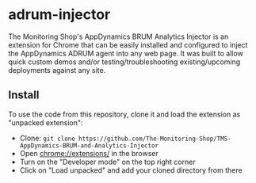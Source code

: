 # adrum-injector

The Monitoring Shop's AppDynamics BRUM Analytics Injector is an extension for Chrome that can be easily installed and configured to inject the AppDynamics ADRUM agent into any web page.
It was built to allow quick custom demos and/or testing/troubleshooting existing/upcoming deployments against any site.

## Install

To use the code from this repository, clone it and load the extension as "unpacked extension":

* Clone: `git clone https://github.com/The-Monitoring-Shop/TMS-AppDynamics-BRUM-and-Analytics-Injector`
* Open [chrome://extensions/](chrome://extensions/) in the browser
* Turn on the "Developer mode" on the top right corner
* Click on "Load unpacked" and add your cloned directory from there
